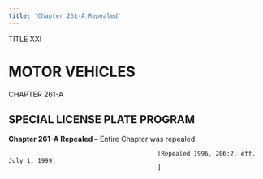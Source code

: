 ```yaml
---
title: 'Chapter 261-A Repealed'
---
```


TITLE XXI
                                             
MOTOR VEHICLES
==============

CHAPTER 261-A
                                             
SPECIAL LICENSE PLATE PROGRAM
-----------------------------

**Chapter 261-A Repealed –** Entire Chapter was repealed


                                             [Repealed 1996, 206:2, eff. July 1, 1999.
                                             ]
